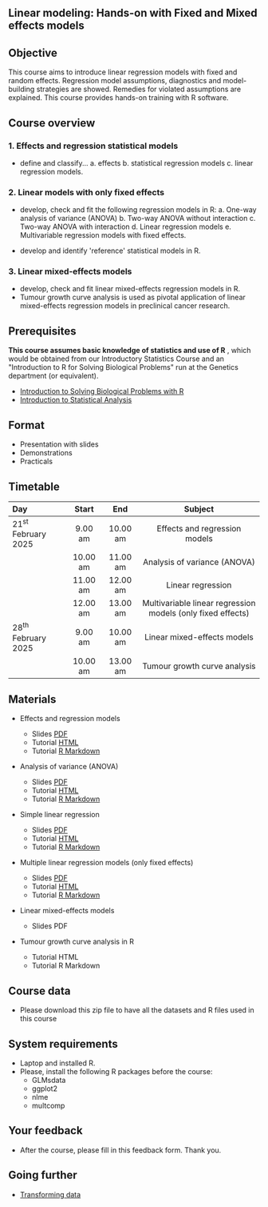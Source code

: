 ## Linear modeling: Hands-on with Fixed and Mixed effects models
 
## Objective

This course aims to introduce linear regression models with fixed and random effects. 
Regression model assumptions, diagnostics and model-building strategies are showed. 
Remedies for violated assumptions are explained. This course provides hands-on training 
with R software.


## Course overview

### 1. Effects and regression statistical models

* define and classify...
  a. effects
  b. statistical regression models
  c. linear regression models.

### 2. Linear models with only fixed effects

* develop, check and fit the following regression models in R:
  a. One-way analysis of variance (ANOVA)
  b. Two-way ANOVA without interaction
  c. Two-way ANOVA with interaction
  d. Linear regression models
  e. Multivariable regression models with fixed effects.

* develop and identify 'reference' statistical models in R.

### 3. Linear mixed-effects models

* develop, check and fit linear mixed-effects regression models in R.
* Tumour growth curve analysis is used as pivotal application of linear mixed-effects 
regression models in preclinical cancer research.


## Prerequisites

**This course assumes basic knowledge of statistics and use of R** , which would be obtained from our Introductory Statistics Course and an 
"Introduction to R for Solving Biological Problems" run at the Genetics department (or equivalent).

  * [Introduction to Solving Biological Problems with R](http://cambiotraining.github.io/r-intro/)
  * [Introduction to Statistical Analysis](http://bioinformatics-core-shared-training.github.io/IntroductionToStats/)


## Format

* Presentation with slides
* Demonstrations
* Practicals

## Timetable

|Day|Start|End|Subject|
|:-------------|:-------:|:-------:|:--------------------------------------------:|
|21<sup>st</sup> February 2025|9.00 am|10.00 am|Effects and regression models|
||10.00 am|11.00 am|Analysis of variance (ANOVA)|
||11.00 am|12.00 am|Linear regression|
||12.00 am|13.00 am|Multivariable linear regression models (only fixed effects)|
|28<sup>th</sup> February 2025|9.00 am|10.00 am|Linear mixed-effects models|
||10.00 am|13.00 am|Tumour growth curve analysis|




## Materials 

* Effects and regression models
  * Slides [PDF](ppts/Effects_and_regression_models.pdf)
  * Tutorial [HTML](markdowns/Effects_and_regression_models.html)
  * Tutorial [R Markdown](markdowns/Effects_and_regression_models.Rmd)

* Analysis of variance (ANOVA)

  * Slides [PDF](ppts/anova_slides.pdf)
  * Tutorial [HTML](markdowns/anova.html)
  * Tutorial [R Markdown](markdowns/anova.Rmd)
  
* Simple linear regression
  * Slides [PDF](ppts/simple_regression.pdf)
  * Tutorial [HTML](markdowns/simple_regression+.html)
  * Tutorial [R Markdown](markdowns/simple_regression+.Rmd)

* Multiple linear regression models (only fixed effects)
  * Slides [PDF](ppts/multiple_regression.pdf)
  * Tutorial [HTML](markdowns/multiple_regression+.html)
  * Tutorial [R Markdown](markdowns/multiple_regression+.Rmd)
  
* Linear mixed-effects models
  * Slides PDF
  
* Tumour growth curve analysis in R
  * Tutorial HTML
  * Tutorial R Markdown
  
## Course data
* Please download this zip file to have all the datasets and R files used in this course

## System requirements
* Laptop and installed R.
* Please, install the following R packages before the course:
  * GLMsdata
  * ggplot2
  * nlme
  * multcomp
  
  
## Your feedback
* After the course, please fill in this feedback form. Thank you.


## Going further
- [Transforming data](http://rcompanion.org/handbook/I_12.html)

